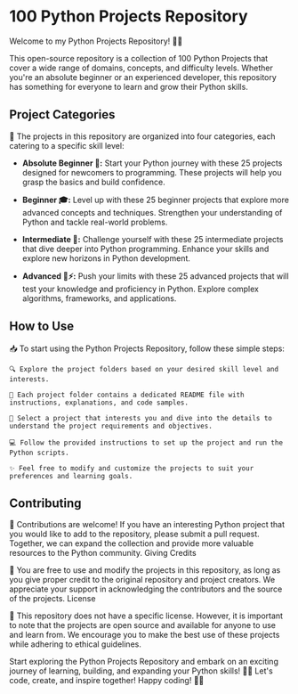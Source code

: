 # **100 Python Projects Repository**

Welcome to my Python Projects Repository! 🐍✨

This open-source repository is a collection of 100 Python Projects that cover a wide range of domains, concepts, and difficulty levels. Whether you're an absolute beginner or an experienced developer, this repository has something for everyone to learn and grow their Python skills.

## **Project Categories**

🌟 The projects in this repository are organized into four categories, each catering to a specific skill level:

* **Absolute Beginner 🚀:** Start your Python journey with these 25 projects designed for newcomers to programming. These projects will help you grasp the basics and build confidence.

* **Beginner 🎓:** Level up with these 25 beginner projects that explore more advanced concepts and techniques. Strengthen your understanding of Python and tackle real-world problems.

* **Intermediate 🌈:** Challenge yourself with these 25 intermediate projects that dive deeper into Python programming. Enhance your skills and explore new horizons in Python development.

* **Advanced 🚀⚡:** Push your limits with these 25 advanced projects that will test your knowledge and proficiency in Python. Explore complex algorithms, frameworks, and applications.

## **How to Use**

📥 To start using the Python Projects Repository, follow these simple steps:

    🔍 Explore the project folders based on your desired skill level and interests.

    📂 Each project folder contains a dedicated README file with instructions, explanations, and code samples.

    🚀 Select a project that interests you and dive into the details to understand the project requirements and objectives.

    💻 Follow the provided instructions to set up the project and run the Python scripts.

    ✨ Feel free to modify and customize the projects to suit your preferences and learning goals.

## **Contributing**

🌟 Contributions are welcome! If you have an interesting Python project that you would like to add to the repository, please submit a pull request. Together, we can expand the collection and provide more valuable resources to the Python community.
Giving Credits

🙌 You are free to use and modify the projects in this repository, as long as you give proper credit to the original repository and project creators. We appreciate your support in acknowledging the contributors and the source of the projects.
License

📜 This repository does not have a specific license. However, it is important to note that the projects are open source and available for anyone to use and learn from. We encourage you to make the best use of these projects while adhering to ethical guidelines.

Start exploring the Python Projects Repository and embark on an exciting journey of learning, building, and expanding your Python skills! 💪🔥 Let's code, create, and inspire together! Happy coding! 🎉✨